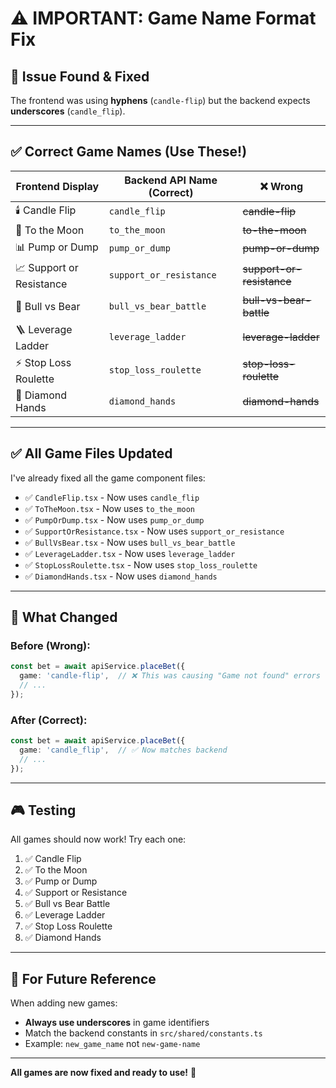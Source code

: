 # ⚠️ IMPORTANT: Game Name Format Fix

## 🐛 Issue Found & Fixed

The frontend was using **hyphens** (`candle-flip`) but the backend expects **underscores** (`candle_flip`).

---

## ✅ Correct Game Names (Use These!)

| Frontend Display | Backend API Name (Correct) | ❌ Wrong |
|-----------------|---------------------------|---------|
| 🕯️ Candle Flip | `candle_flip` | ~~candle-flip~~ |
| 🚀 To the Moon | `to_the_moon` | ~~to-the-moon~~ |
| 📊 Pump or Dump | `pump_or_dump` | ~~pump-or-dump~~ |
| 📈 Support or Resistance | `support_or_resistance` | ~~support-or-resistance~~ |
| 🐂 Bull vs Bear | `bull_vs_bear_battle` | ~~bull-vs-bear-battle~~ |
| 🪜 Leverage Ladder | `leverage_ladder` | ~~leverage-ladder~~ |
| ⚡ Stop Loss Roulette | `stop_loss_roulette` | ~~stop-loss-roulette~~ |
| 💎 Diamond Hands | `diamond_hands` | ~~diamond-hands~~ |

---

## ✅ All Game Files Updated

I've already fixed all the game component files:
- ✅ `CandleFlip.tsx` - Now uses `candle_flip`
- ✅ `ToTheMoon.tsx` - Now uses `to_the_moon`
- ✅ `PumpOrDump.tsx` - Now uses `pump_or_dump`
- ✅ `SupportOrResistance.tsx` - Now uses `support_or_resistance`
- ✅ `BullVsBear.tsx` - Now uses `bull_vs_bear_battle`
- ✅ `LeverageLadder.tsx` - Now uses `leverage_ladder`
- ✅ `StopLossRoulette.tsx` - Now uses `stop_loss_roulette`
- ✅ `DiamondHands.tsx` - Now uses `diamond_hands`

---

## 🔧 What Changed

### Before (Wrong):
```typescript
const bet = await apiService.placeBet({
  game: 'candle-flip',  // ❌ This was causing "Game not found" errors
  // ...
});
```

### After (Correct):
```typescript
const bet = await apiService.placeBet({
  game: 'candle_flip',  // ✅ Now matches backend
  // ...
});
```

---

## 🎮 Testing

All games should now work! Try each one:
1. ✅ Candle Flip
2. ✅ To the Moon
3. ✅ Pump or Dump
4. ✅ Support or Resistance
5. ✅ Bull vs Bear Battle
6. ✅ Leverage Ladder
7. ✅ Stop Loss Roulette
8. ✅ Diamond Hands

---

## 📝 For Future Reference

When adding new games:
- **Always use underscores** in game identifiers
- Match the backend constants in `src/shared/constants.ts`
- Example: `new_game_name` not `new-game-name`

---

**All games are now fixed and ready to use!** 🎉

